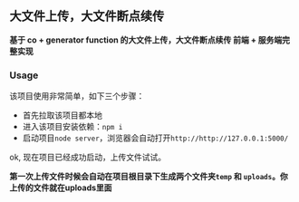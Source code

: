 ## 大文件上传，大文件断点续传

**基于 co + generator function 的大文件上传，大文件断点续传 前端 + 服务端完整实现**

### Usage
该项目使用非常简单，如下三个步骤：

- 首先拉取该项目都本地
- 进入该项目安装依赖：`npm i`
- 启动项目`node server`，浏览器会自动打开`http://http://127.0.0.1:5000/`

ok, 现在项目已经成功启动，上传文件试试。

**第一次上传文件时候会自动在项目根目录下生成两个文件夹`temp` 和 `uploads`。你上传的文件就在uploads里面**
